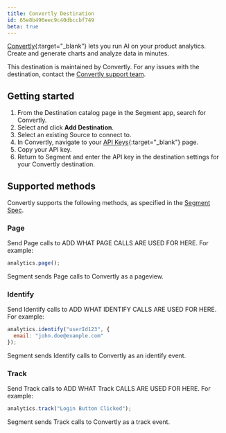 ```yaml
---
title: Convertly Destination
id: 65e8b496eec9c40dbccbf749
beta: true
---
```


[Convertly](https://www.tryconvertly.com){:target="\_blank”} lets you run AI on your product analytics. Create and generate charts and analyze data in minutes.

This destination is maintained by Convertly. For any issues with the destination, contact the [Convertly support team](mailto:support@tryconvertly.com).

## Getting started

1. From the Destination catalog page in the Segment app, search for Convertly.
2. Select and click **Add Destination**.
3. Select an existing Source to connect to.
4. In Convertly, navigate to your [API Keys](https://www.app.tryconvertly.com/account/apikeys){:target="\_blank"} page.
5. Copy your API key.
6. Return to Segment and enter the API key in the destination settings for your Convertly destination.

## Supported methods

Convertly supports the following methods, as specified in the [Segment Spec](/docs/connections/spec).

### Page

Send Page calls to ADD WHAT PAGE CALLS ARE USED FOR HERE. For example:

```js
analytics.page();
```

Segment sends Page calls to Convertly as a pageview.

### Identify

Send Identify calls to ADD WHAT IDENTIFY CALLS ARE USED FOR HERE. For example:

```js
analytics.identify("userId123", {
  email: "john.doe@example.com"
});
```

Segment sends Identify calls to Convertly as an identify event.

### Track

Send Track calls to ADD WHAT Track CALLS ARE USED FOR HERE. For example:

```js
analytics.track("Login Button Clicked");
```

Segment sends Track calls to Convertly as a track event.
